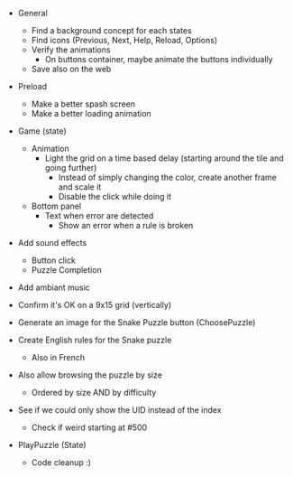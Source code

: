 * General
    * Find a background concept for each states
    * Find icons (Previous, Next, Help, Reload, Options)
    * Verify the animations
        * On buttons container, maybe animate the buttons individually
    * Save also on the web

* Preload
    * Make a better spash screen
    * Make a better loading animation

* Game (state)
    * Animation
        * Light the grid on a time based delay (starting around the tile and going further)
            * Instead of simply changing the color, create another frame and scale it
            * Disable the click while doing it
    * Bottom panel
        * Text when error are detected
            * Show an error when a rule is broken

* Add sound effects
    * Button click
    * Puzzle Completion

* Add ambiant music

* Confirm it's OK on a 9x15 grid (vertically)

* Generate an image for the Snake Puzzle button (ChoosePuzzle)

* Create English rules for the Snake puzzle
    * Also in French

* Also allow browsing the puzzle by size
    * Ordered by size AND by difficulty

* See if we could only show the UID instead of the index
    * Check if weird starting at #500

* PlayPuzzle (State)
    * Code cleanup :)
